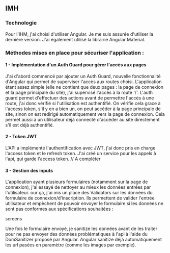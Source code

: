 ## IMH

### Technologie
Pour l'IHM, j'ai choisi d'utiliser Angular. Je me suis assurée d'utiliser la dernière version. J'ai également utilisé la librairie Angular Material.

### Méthodes mises en place pour sécuriser l'application :

#### 1 - Implémentation d'un Auth Guard pour gérer l'accès aux pages
J'ai d'abord commencé par ajouter un Auth Guard, nouvelle fonctionnalité d'Angular qui permet de superviser l'accès aux routes choisi. L'application étant assez simple (elle ne contient que deux pages : la page de connexion et la page principale du site), j'ai supervisé l'accès à la route '/'.
L'auth guard permet d'effectuer des actions avant de permettre l'accès à une route, j'ai donc vérifié si l'utilisation est authentifié. On vérifie cela grace à l'access token, s'il y en a bien un, on peut accéder à la page principale de site, sinon on est redirigé automatiquement vers la page de connexion.
Cela permet aussi à un utilisateur déjà connecté d'accéder au site directement s'il est déjà authentifié.

#### 2 - Token JWT
L'API a implémenté l'authentification avec JWT, j'ai donc pris en charge l'access token et le refresh token. J'ai créé un service pour les appels à l'api, qui garde l'access token.
// A compléter

#### 3 - Gestion des inputs
L'application ayant plusieurs formulaires (notamment sur la page de connexion), j'ai essayé de nettoyer au mieux les données entrées par l'utilisateur. our ça, j'ai mis un place des Validators sur les données du formulaire de connexion/d'inscription. Ils permettent de valider l'entrée utilisateur et empèchent de pouvoir envoyer le formulaire si les données ne sont pas conformes aux spécifications souhaitées :

screens 


Une fois le formulaire envoyé, je sanitize les données avant de les traiter pour ne pas envoyer des données problématiques à l'api à l'aide du DomSanitizer proposé par Angular. Angular sanitize déjà automatiquement les url pasées en paramètre (comme les images par exemple).
